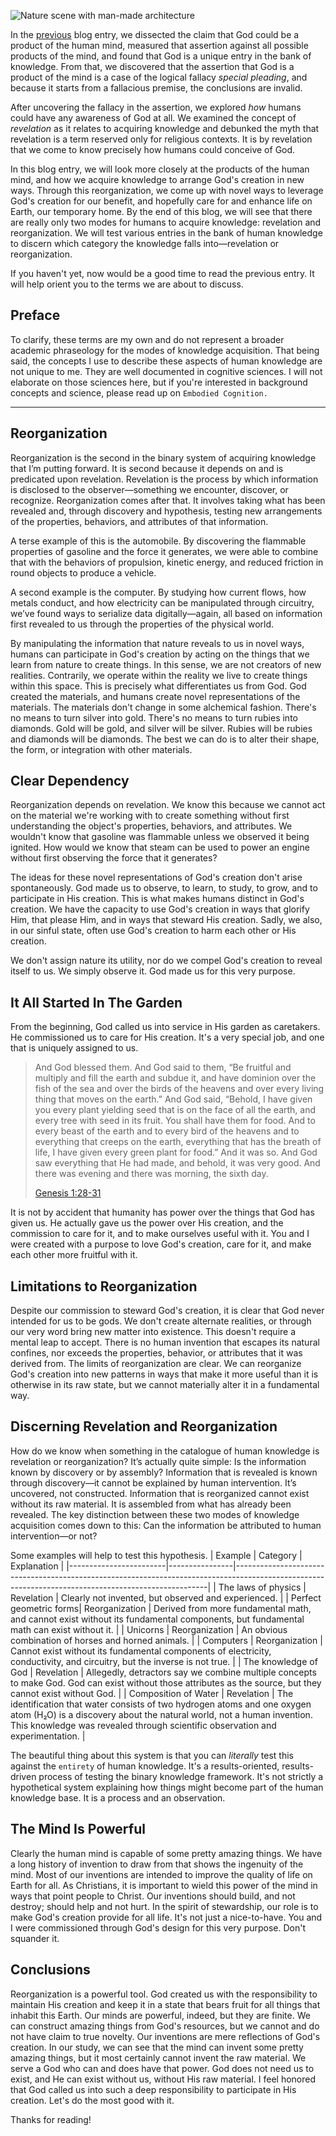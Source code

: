 ![Nature scene with man-made architecture](__blogpath__/cover.png)

In the [previous](/blog/theology/apologetics/the-god-of-revelation) blog entry,
we dissected the claim that God could be a product of the human mind,
measured that assertion against all possible products of the mind, and found
that God is a unique entry in the bank of knowledge. From that, we discovered
that the assertion that God is a product of the mind is a case of the logical
fallacy _special pleading_, and because it starts from a fallacious premise,
the conclusions are invalid.

After uncovering the fallacy in the assertion, we explored _how_ humans
could have any awareness of God at all. We examined the concept of _revelation_
as it relates to acquiring knowledge and debunked the myth that revelation
is a term reserved only for religious contexts. It is by revelation
that we come to know precisely how humans could conceive of God.

In this blog entry, we will look more closely at the products of the
human mind, and how we acquire knowledge to arrange God's creation
in new ways. Through this reorganization, we come up
with novel ways to leverage God's creation for our benefit, and hopefully
care for and enhance life on Earth, our temporary home. By the end of this
blog, we will see that there are really only two modes for humans to
acquire knowledge: revelation and reorganization. We will test various
entries in the bank of human knowledge to discern which category the knowledge
falls into—revelation or reorganization.

If you haven't yet, now would be a good time to read the previous entry.
It will help orient you to the terms we are about to discuss.

## Preface

To clarify, these terms are my own and do not represent
a broader academic phraseology for the modes of knowledge acquisition. That
being said, the concepts I use to describe these aspects of human knowledge
are not unique to me. They are well documented in cognitive sciences. I will not
elaborate on those sciences here, but if you're interested in background concepts
and science, please read up on `Embodied Cognition.`

---

## Reorganization

Reorganization is the second in the binary system of acquiring knowledge that I’m putting forward. It is second because it depends on and is predicated upon revelation. Revelation is the process by which information is disclosed to the observer—something we encounter, discover, or recognize. Reorganization comes after that. It involves taking what has been revealed and, through discovery and hypothesis, testing new arrangements of the properties, behaviors, and attributes of that information.

A terse example of this is the automobile. By discovering the flammable properties of gasoline and the force it generates, we were able to combine that with the behaviors of propulsion, kinetic energy, and reduced friction in round objects to produce a vehicle.

A second example is the computer. By studying how current flows, how metals conduct, and how electricity can be manipulated through circuitry, we’ve found ways to serialize data digitally—again, all based on information first revealed to us through the properties of the physical world.

By manipulating the information that nature reveals to us in novel ways, humans can
participate in God's creation by acting on the things that we learn from nature to create
things. In this sense, we are not creators of new realities. Contrarily, we operate
within the reality we live to create things within this space. This is precisely
what differentiates us from God. God created the materials, and humans create novel
representations of the materials. The materials don't change in some alchemical fashion.
There's no means to turn silver into gold. There's no means to turn rubies into
diamonds. Gold will be gold, and silver will be silver. Rubies will be rubies
and diamonds will be diamonds. The best we can do is to alter their shape, the form,
or integration with other materials.

## Clear Dependency

Reorganization depends on revelation. We know this because we cannot act on the material
we're working with to create something without first understanding the object's properties,
behaviors, and attributes. We wouldn't know that gasoline was flammable unless we observed
it being ignited. How would we know that steam can be used to power an engine without first
observing the force that it generates?

The ideas for these novel representations of God's creation don't arise spontaneously. God
made us to observe, to learn, to study, to grow, and to participate in His creation. This
is what makes humans distinct in God's creation. We have the capacity to use God's creation
in ways that glorify Him, that please Him, and in ways that steward His creation. Sadly,
we also, in our sinful state, often use God's creation to harm each other or His creation.

We don't assign nature its utility, nor do we compel God's creation to reveal
itself to us. We simply observe it. God made us for this very purpose.

## It All Started In The Garden

From the beginning, God called us into service in His garden as caretakers. He
commissioned us to care for His creation. It's a very special job, and one that is
uniquely assigned to us.

> And God blessed them. And God said to them, “Be fruitful and multiply and fill the earth and subdue it, and have dominion over the fish of the sea and over the birds of the heavens and over every living thing that moves on the earth.” And God said, “Behold, I have given you every plant yielding seed that is on the face of all the earth, and every tree with seed in its fruit. You shall have them for food. And to every beast of the earth and to every bird of the heavens and to everything that creeps on the earth, everything that has the breath of life, I have given every green plant for food.” And it was so. And God saw everything that He had made, and behold, it was very good. And there was evening and there was morning, the sixth day.
>
> [Genesis 1:28-31](https://www.bible.com/bible/59/GEN.1.28-31)

It is not by accident that humanity has power over the things that God has given us.
He actually gave us the power over His creation, and the commission to care for it,
and to make ourselves useful with it. You and I were created with a purpose to love
God's creation, care for it, and make each other more fruitful with it.

## Limitations to Reorganization

Despite our commission to steward God's creation, it is clear that God never intended for us
to be gods. We don't create alternate realities, or through our very word bring new matter
into existence. This doesn't require a mental leap to accept. There is no human invention
that escapes its natural confines, nor exceeds the properties, behavior, or attributes
that it was derived from. The limits of reorganization are clear. We can reorganize God's
creation into new patterns in ways that make it more useful than it is otherwise in its
raw state, but we cannot materially alter it in a fundamental way.

## Discerning Revelation and Reorganization

How do we know when something in the catalogue of human knowledge is revelation or reorganization?
It’s actually quite simple: Is the information known by discovery or by assembly?
Information that is revealed is known through discovery—it cannot be explained by human intervention. It’s uncovered, not constructed.
Information that is reorganized cannot exist without its raw material. It is assembled from what has already been revealed.
The key distinction between these two modes of knowledge acquisition comes down to this:
Can the information be attributed to human intervention—or not?

Some examples will help to test this hypothesis.
| Example | Category | Explanation |
|------------------------|----------------|-----------------------------------------------------------------------------------------------------------------------------------------------------|
| The laws of physics | Revelation | Clearly not invented, but observed and experienced.  |
| Perfect geometric forms| Reorganization | Derived from more fundamental math, and cannot exist without its fundamental components, but fundamental math can exist without it.  |
| Unicorns | Reorganization | An obvious combination of horses and horned animals.  |
| Computers | Reorganization | Cannot exist without its fundamental components of electricity, conductivity, and circuitry, but the inverse is not true.  |
| The knowledge of God | Revelation | Allegedly, detractors say we combine multiple concepts to make God. God can exist without those attributes as the source, but they cannot exist without God. |
| Composition of Water | Revelation | The identification that water consists of two hydrogen atoms and one oxygen atom (H₂O) is a discovery about the natural world, not a human invention. This knowledge was revealed through scientific observation and experimentation. |

The beautiful thing about this system is that you can *literally* test this against
the `entirety` of human knowledge. It's a results-oriented, results-driven process
of testing the binary knowledge framework. It's not strictly a hypothetical system 
explaining how things might become part of the human knowledge base. It is a process
and an observation.

## The Mind Is Powerful

Clearly the human mind is capable of some pretty amazing things. We have a long
history of invention to draw from that shows the ingenuity of the mind. Most
of our inventions are intended to improve the quality of life on Earth for all.
As Christians, it is important to wield this power of the mind in ways that
point people to Christ. Our inventions should build, and not destroy; should
help and not hurt. In the spirit of stewardship, our role is to make God's
creation provide for all life. It's not just a nice-to-have. You and I were
commissioned through God's design for this very purpose. Don't squander it.

## Conclusions

Reorganization is a powerful tool. God created us with the responsibility to
maintain His creation and keep it in a state that bears fruit for all things
that inhabit this Earth. Our minds are powerful, indeed, but they are finite.
We can construct amazing things from God's resources, but we cannot and do not
have claim to true novelty. Our inventions are mere reflections of God's
creation. In our study, we can see that the mind can invent some pretty amazing
things, but it most certainly cannot invent the raw material. We serve a God who
can and does have that power. God does not need us to exist, and He can
exist without us, without His raw material. I feel honored that God called us
into such a deep responsibility to participate in His creation. Let's do the
most good with it.

Thanks for reading!
